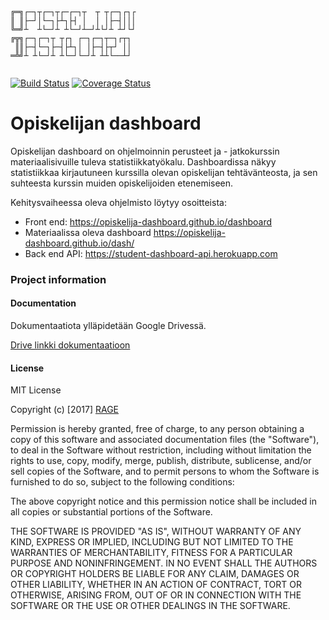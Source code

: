 ```

╔═╗┌─┐┬┌─┐┬┌─┌─┐┬  ┬ ┬┌─┐┌┐┌
║ ║├─┘│└─┐├┴┐├┤ │  │ │├─┤│││
╚═╝┴  ┴└─┘┴ ┴└─┘┴─┘┴└┘┴ ┴┘└┘
╔╦╗┌─┐┌─┐┬ ┬┌┐ ┌─┐┌─┐┬─┐┌┬┐ 
 ║║├─┤└─┐├─┤├┴┐│ │├─┤├┬┘ ││ 
═╩╝┴ ┴└─┘┴ ┴└─┘└─┘┴ ┴┴└──┴┘ 
                                   
```
[![Build Status](https://travis-ci.org/opiskelija-dashboard/dashboard.svg?branch=master)](https://travis-ci.org/opiskelija-dashboard/dashboard)
[![Coverage Status](https://coveralls.io/repos/github/opiskelija-dashboard/dashboard/badge.svg?branch=master)](https://coveralls.io/github/opiskelija-dashboard/dashboard?branch=master)


# Opiskelijan dashboard

Opiskelijan dashboard on ohjelmoinnin perusteet ja - jatkokurssin materiaalisivuille tuleva statistiikkatyökalu. Dashboardissa näkyy statistiikkaa kirjautuneen kurssilla olevan opiskelijan tehtävänteosta, ja sen suhteesta kurssin muiden opiskelijoiden etenemiseen.

Kehitysvaiheessa oleva ohjelmisto löytyy osoitteista:
- Front end: https://opiskelija-dashboard.github.io/dashboard
- Materiaalissa oleva dashboard https://opiskelija-dashboard.github.io/dash/
- Back end API: https://student-dashboard-api.herokuapp.com


### Project information

#### Documentation

Dokumentaatiota ylläpidetään Google Drivessä. 

[Drive linkki dokumentaatioon](https://docs.google.com/spreadsheets/d/1csD5ctKXTbZUQLHyIyn-QHGoZWYDrF1Pb6WY2hodQfk)

#### License

MIT License

Copyright (c) [2017] [RAGE](https://github.com/rage)

Permission is hereby granted, free of charge, to any person obtaining a copy
of this software and associated documentation files (the "Software"), to deal
in the Software without restriction, including without limitation the rights
to use, copy, modify, merge, publish, distribute, sublicense, and/or sell
copies of the Software, and to permit persons to whom the Software is
furnished to do so, subject to the following conditions:

The above copyright notice and this permission notice shall be included in all
copies or substantial portions of the Software.

THE SOFTWARE IS PROVIDED "AS IS", WITHOUT WARRANTY OF ANY KIND, EXPRESS OR
IMPLIED, INCLUDING BUT NOT LIMITED TO THE WARRANTIES OF MERCHANTABILITY,
FITNESS FOR A PARTICULAR PURPOSE AND NONINFRINGEMENT. IN NO EVENT SHALL THE
AUTHORS OR COPYRIGHT HOLDERS BE LIABLE FOR ANY CLAIM, DAMAGES OR OTHER
LIABILITY, WHETHER IN AN ACTION OF CONTRACT, TORT OR OTHERWISE, ARISING FROM,
OUT OF OR IN CONNECTION WITH THE SOFTWARE OR THE USE OR OTHER DEALINGS IN THE
SOFTWARE.
